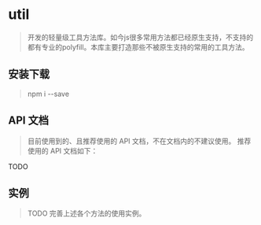 # util

> 开发的轻量级工具方法库。如今js很多常用方法都已经原生支持，不支持的都有专业的polyfill。本库主要打造那些不被原生支持的常用的工具方法。

## 安装下载

> npm i --save

## API 文档

> 目前使用到的、且推荐使用的 API 文档，不在文档内的不建议使用。
> 推荐使用的 API 文档如下：

TODO

## 实例

> TODO 完善上述各个方法的使用实例。
